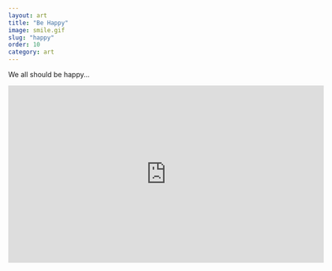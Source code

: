 ```yaml
---
layout: art
title: "Be Happy"
image: smile.gif
slug: "happy"
order: 10
category: art
---
```


We all should be happy...

<iframe src="https://player.vimeo.com/video/333032204" width="640" height="360" frameborder="0" allow="autoplay; fullscreen" allowfullscreen></iframe>
